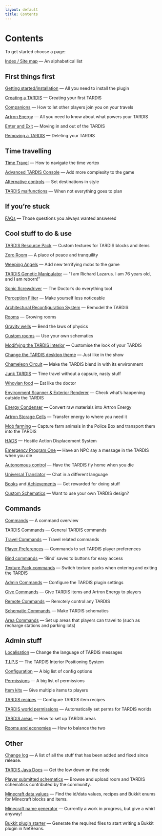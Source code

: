 ```yaml
---
layout: default
title: Contents
---
```


# Contents

To get started choose a page:

[Index / Site map](site-map.html) — An alphabetical list

## First things first

[Getting started/installation](installation-v5.html) — All you need to install the plugin

[Creating a TARDIS](creating-a-tardis.html) — Creating your first TARDIS

[Companions](companions.html) — How to let other players join you on your travels

[Artron Energy](artron-energy.html) — All you need to know about what powers your TARDIS

[Enter and Exit](enter-and-exit.html) — Moving in and out of the TARDIS

[Removing a TARDIS](removing-a-tardis.html) — Deleting your TARDIS

## Time travelling

[Time Travel](time-travel.html) — How to navigate the time vortex

[Advanced TARDIS Console](advanced-console.html) — Add more complexity to the game

[Alternative controls](alt-controls.html) — Set destinations in style

[TARDIS malfunctions](malfunction.html) — When not everything goes to plan

## If you’re stuck

[FAQs](faqs.html) — Those questions you always wanted answered

## Cool stuff to do & use

[TARDIS Resource Pack](resource-packs.html) — Custom textures for TARDIS blocks and items

[Zero Room](zero-room.html) — A place of peace and tranquility

[Weeping Angels](weeping-angels.html) — Add new terrifying mobs to the game

[TARDIS Genetic Manipulator](lazarus.html) — "I am Richard Lazarus. I am 76 years old, and I am reborn!"

[Sonic Screwdriver](sonic-screwdriver.html) — The Doctor’s do everything tool

[Perception Filter](perception-filter.html) — Make yourself less noticeable

[Architectural Reconfiguration System](ars.html) — Remodel the TARDIS

[Rooms](rooms.html) — Growing rooms

[Gravity wells](gravity-wells.html) — Bend the laws of physics

[Custom rooms](custom-rooms.html) — Use your own schematics

[Modifying the TARDIS interior](modifying-the-tardis-interior.html) — Customise the look of your TARDIS

[Change the TARDIS desktop theme](desktop-theme.html) — Just like in the show

[Chameleon Circuit](chameleon-circuit.html) — Make the TARDIS blend in with its environment

[Junk TARDIS](junk-tardis.html) — Time travel without a capsule, nasty stuff

[Whovian food](food.html) — Eat like the doctor

[Environment Scanner & Exterior Renderer](scanner.html) — Check what’s happening outside the TARDIS

[Energy Condenser](condenser.html) — Convert raw materials into Artron Energy

[Artron Storage Cells](artron-cells.html) — Transfer energy to where you need it

[Mob farming](farming.html) — Capture farm animals in the Police Box and transport them into the TARDIS

[HADS](hads.html) — Hostile Action Displacement System

[Emergency Program One](emergency-program-one.html) — Have an NPC say a message in the TARDIS when you die

[Autonomous control](autonomous.html) — Have the TARDIS fly home when you die

[Universal Translator](translator.html) — Chat in a different language

[Books](books.html) and [Achievements](achievements.html) — Get rewarded for doing stuff

[Custom Schematics](schematics.html) — Want to use your own TARDIS design?

## Commands

[Commands](commands.html) — A command overview

[TARDIS Commands](tardis-commands.html) — General TARDIS commands

[Travel Commands](travel-commands.html) — Travel related commands

[Player Preferences](player-preferences.html) — Commands to set TARDIS player preferences

[Bind commands](bind-commands.html) — ‘Bind’ saves to buttons for easy access

[Texture Pack commands](texture-commands.html) — Switch texture packs when entering and exiting the TARDIS

[Admin Commands](admin-commands.html) — Configure the TARDIS plugin settings

[Give Commands](give-commands.html) — Give TARDIS items and Artron Energy to players

[Remote Commands](remote-commands.html) — Remotely control any TARDIS

[Schematic Commands](schematic-commands.html) — Make TARDIS schematics

[Area Commands](area-commands.html) — Set up areas that players can travel to (such as recharge stations and parking
lots)

## Admin stuff

[Localisation](localisation.html) — Change the language of TARDIS messages

[T.I.P.S](tips.html) — The TARDIS Interior Positioning System

[Configuration](configuration.html) — A big list of config options

[Permissions](permissions.html) — A big list of permissions

[Item kits](kits.html) — Give multiple items to players

[TARDIS recipes](recipes.html) — Configure TARDIS item recipes

[TARDIS world permissions](add-permissions.html) — Automatically set perms for TARDIS worlds

[TARDIS areas](tardis-areas.html) — How to set up TARDIS areas

[Rooms and economies](rooms-and-economies.html) — How to balance the two

## Other

[Change log](change-log.html) — A list of all the stuff that has been added and fixed since release.

[TARDIS Java Docs](http://thenosefairy.duckdns.org/TARDIS_java_docs/index.html) — Get the low down on the code

[Player submitted schematics](http://tardis.thatsnotacreeper.com/) — Browse and upload room and TARDIS schematics
contributed by the community.

[Minecraft data values](data-values.html) — Find the id/data values, recipes and Bukkit enums for Minecraft blocks and
items.

[Minecraft name generator](name-generator.html) — Currently a work in progress, but give a whirl anyway!

[Bukkit plugin starter](http://thenosefairy.duckdns.org/plugin_starter.php) — Generate the required files to start
writing a Bukkit plugin in NetBeans.
